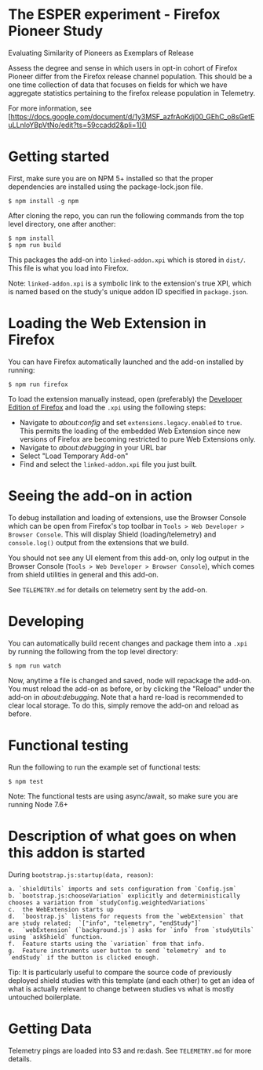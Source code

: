 # The ESPER experiment - Firefox Pioneer Study

Evaluating Similarity of Pioneers as Exemplars of Release

Assess the degree and sense in which users in opt-in cohort of Firefox Pioneer differ from the Firefox release channel population. This should be a one time collection of data that focuses on fields for which we have aggregate statistics pertaining to the firefox release population in Telemetry.

For more information, see [https://docs.google.com/document/d/1y3MSF_azfrAoKdj00_GEhC_o8sGetEuLLnloYBpVtNo/edit?ts=59ccadd2&pli=1]()

# Getting started

First, make sure you are on NPM 5+ installed so that the proper dependencies are installed using the package-lock.json file.

`$ npm install -g npm`

After cloning the repo, you can run the following commands from the top level directory, one after another:

```
$ npm install
$ npm run build
```

This packages the add-on into `linked-addon.xpi` which is stored in `dist/`. This file is what you load into Firefox.

Note: `linked-addon.xpi` is a symbolic link to the extension's true XPI, which is named based on the study's unique addon ID specified in `package.json`.

# Loading the Web Extension in Firefox

You can have Firefox automatically launched and the add-on installed by running:

`$ npm run firefox`

To load the extension manually instead, open (preferably) the [Developer Edition of Firefox](https://www.mozilla.org/firefox/developer/) and load the `.xpi` using the following steps:

* Navigate to *about:config* and set `extensions.legacy.enabled` to `true`. This permits the loading of the embedded Web Extension since new versions of Firefox are becoming restricted to pure Web Extensions only.
* Navigate to *about:debugging* in your URL bar
* Select "Load Temporary Add-on"
* Find and select the `linked-addon.xpi` file you just built.

# Seeing the add-on in action

To debug installation and loading of extensions, use the Browser Console which can be open from Firefox's top toolbar in `Tools > Web Developer > Browser Console`. This will display Shield (loading/telemetry) and `console.log()` output from the extensions that we build.

You should not see any UI element from this add-on, only log output in the Browser Console (`Tools > Web Developer > Browser Console`), which comes from shield utilities in general and this add-on.

See `TELEMETRY.md` for details on telemetry sent by the add-on.  

# Developing

You can automatically build recent changes and package them into a `.xpi` by running the following from the top level directory:

`$ npm run watch`

Now, anytime a file is changed and saved, node will repackage the add-on. You must reload the add-on as before, or by clicking the "Reload" under the add-on in *about:debugging*. Note that a hard re-load is recommended to clear local storage. To do this, simply remove the add-on and reload as before.

# Functional testing

Run the following to run the example set of functional tests:

`$ npm test`

Note: The functional tests are using async/await, so make sure you are running Node 7.6+

# Description of what goes on when this addon is started

During `bootstrap.js:startup(data, reason)`:

    a. `shieldUtils` imports and sets configuration from `Config.jsm`
    b. `bootstrap.js:chooseVariation` explicitly and deterministically chooses a variation from `studyConfig.weightedVariations`
    c.  the WebExtension starts up
    d.  `boostrap.js` listens for requests from the `webExtension` that are study related:  `["info", "telemetry", "endStudy"]`
    e.  `webExtension` (`background.js`) asks for `info` from `studyUtils` using `askShield` function.
    f.  Feature starts using the `variation` from that info.
    g.  Feature instruments user button to send `telemetry` and to `endStudy` if the button is clicked enough.

Tip: It is particularly useful to compare the source code of previously deployed shield studies with this template (and each other) to get an idea of what is actually relevant to change between studies vs what is mostly untouched boilerplate.

# Getting Data

Telemetry pings are loaded into S3 and re:dash. See `TELEMETRY.md` for more details.
